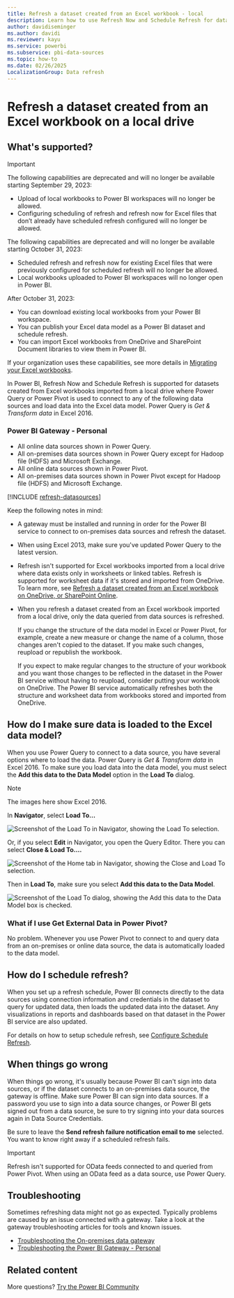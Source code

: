 ```yaml
---
title: Refresh a dataset created from an Excel workbook - local
description: Learn how to use Refresh Now and Schedule Refresh for datasets created from Excel workbooks imported from a local drive.
author: davidiseminger
ms.author: davidi
ms.reviewer: kayu
ms.service: powerbi
ms.subservice: pbi-data-sources
ms.topic: how-to
ms.date: 02/26/2025
LocalizationGroup: Data refresh
---
```

# Refresh a dataset created from an Excel workbook on a local drive

## What's supported?

> [!IMPORTANT]
> The following capabilities are deprecated and will no longer be available starting September 29, 2023:
> - Upload of local workbooks to Power BI workspaces will no longer be allowed.
> - Configuring scheduling of refresh and refresh now for Excel files that don’t already have scheduled refresh configured will no longer be allowed.
>
> The following capabilities are deprecated and will no longer be available starting October 31, 2023:
> - Scheduled refresh and refresh now for existing Excel files that were previously configured for scheduled refresh will no longer be allowed.
> - Local workbooks uploaded to Power BI workspaces will no longer open in Power BI.
>
> After October 31, 2023:
> - You can download existing local workbooks from your Power BI workspace.
> - You can publish your Excel data model as a Power BI dataset and schedule refresh.
> - You can import Excel workbooks from OneDrive and SharePoint Document libraries to view them in Power BI.
>   
> If your organization uses these capabilities, see more details in [Migrating your Excel workbooks](service-excel-workbook-files.md#migrating-your-excel-workbooks).  

In Power BI, Refresh Now and Schedule Refresh is supported for datasets created from Excel workbooks imported from a local drive where Power Query or Power Pivot is used to connect to any of the following data sources and load data into the Excel data model. Power Query is *Get & Transform data* in Excel 2016.

### Power BI Gateway - Personal

* All online data sources shown in Power Query.
* All on-premises data sources shown in Power Query except for Hadoop file (HDFS) and Microsoft Exchange.
* All online data sources shown in Power Pivot.
* All on-premises data sources shown in Power Pivot except for Hadoop file (HDFS) and Microsoft Exchange.

<!-- Refresh Data sources-->
[!INCLUDE [refresh-datasources](../includes/refresh-datasources.md)]

Keep the following notes in mind:

* A gateway must be installed and running in order for the Power BI service to connect to on-premises data sources and refresh the dataset.
* When using Excel 2013, make sure you've updated Power Query to the latest version.
* Refresh isn't supported for Excel workbooks imported from a local drive where data exists only in worksheets or linked tables. Refresh is supported for worksheet data if it's stored and imported from OneDrive. To learn more, see [Refresh a dataset created from an Excel workbook on OneDrive, or SharePoint Online](refresh-excel-file-onedrive.md).
* When you refresh a dataset created from an Excel workbook imported from a local drive, only the data queried from data sources is refreshed.

  If you change the structure of the data model in Excel or Power Pivot, for example, create a new measure or change the name of a column, those changes aren't copied to the dataset. If you make such changes, reupload or republish the workbook.

  If you expect to make regular changes to the structure of your workbook and you want those changes to be reflected in the dataset in the Power BI service without having to reupload, consider putting your workbook on OneDrive. The Power BI service automatically refreshes both the structure and worksheet data from workbooks stored and imported from OneDrive.

## How do I make sure data is loaded to the Excel data model?

When you use Power Query to connect to a data source, you have several options where to load the data. Power Query is *Get & Transform data* in Excel 2016. To make sure you load data into the data model, you must select the **Add this data to the Data Model** option in the **Load To** dialog.

> [!NOTE]
> The images here show Excel 2016.

In **Navigator**, select **Load To…**

![Screenshot of the Load To in Navigator, showing the Load To selection.](media/refresh-excel-file-local-drive/refresh_loadtodm_1.png)

Or, if you select **Edit** in Navigator, you open the Query Editor. There you can select **Close & Load To….**

![Screenshot of the Home tab in Navigator, showing the Close and Load To selection.](media/refresh-excel-file-local-drive/refresh_loadtodm_2.png)

Then in **Load To**, make sure you select **Add this data to the Data Model**.

![Screenshot of the Load To dialog, showing the Add this data to the Data Model box is checked.](media/refresh-excel-file-local-drive/refresh_loadtodm_3.png)

### What if I use Get External Data in Power Pivot?

No problem. Whenever you use Power Pivot to connect to and query data from an on-premises or online data source, the data is automatically loaded to the data model.

## How do I schedule refresh?

When you set up a refresh schedule, Power BI connects directly to the data sources using connection information and credentials in the dataset to query for updated data, then loads the updated data into the dataset. Any visualizations in reports and dashboards based on that dataset in the Power BI service are also updated.

For details on how to setup schedule refresh, see [Configure Schedule Refresh](refresh-scheduled-refresh.md).

## When things go wrong

When things go wrong, it's usually because Power BI can't sign into data sources, or if the dataset connects to an on-premises data source, the gateway is offline. Make sure Power BI can sign into data sources. If a password you use to sign into a data source changes, or Power BI gets signed out from a data source, be sure to try signing into your data sources again in Data Source Credentials.

Be sure to leave the **Send refresh failure notification email to me** selected. You want to know right away if a scheduled refresh fails.

> [!IMPORTANT]
> Refresh isn't supported for OData feeds connected to and queried from Power Pivot. When using an OData feed as a data source, use Power Query.

## Troubleshooting

Sometimes refreshing data might not go as expected. Typically problems are caused by an issue connected with a gateway. Take a look at the gateway troubleshooting articles for tools and known issues.

* [Troubleshooting the On-premises data gateway](service-gateway-onprem-tshoot.md)
* [Troubleshooting the Power BI Gateway - Personal](service-admin-troubleshooting-power-bi-personal-gateway.md)

## Related content

More questions? [Try the Power BI Community](https://community.powerbi.com/)
